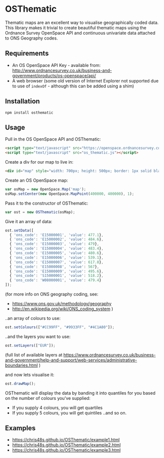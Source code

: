 # OSThematic

Thematic maps are an excellent way to visualise geographically coded data. This library makes it trivial to create beautiful thematic maps using the Ordnance Survey OpenSpace API and continuous univariate data attached to ONS Geography codes.

## Requirements

* An OS OpenSpace API Key - available from: http://www.ordnancesurvey.co.uk/business-and-government/products/os-openspace/api/
* A web browser (some old version of Internet Explorer not supported due to use of `indexOf` - although this can be added using a shim)

## Installation

`npm install osthematic`

## Usage

Pull in the OS OpenSpace API and OSThematic:

```html
<script type="text/javascript" src="https://openspace.ordnancesurvey.co.uk/osmapapi/openspace.js?key=---YOUR-API-KEY-HERE---"></script>
<script type="text/javascript" src="os_thematic.js"></script>
```

Create a div for our map to live in:

```html
<div id="map" style="width: 700px; height: 500px; border: 1px solid black;"></div>
```

Create an OS OpenSpace map:

```js
var osMap = new OpenSpace.Map('map');
osMap.setCenter(new OpenSpace.MapPoint(400000, 400000), 1);
```

Pass it to the constructor of OSThematic:

```js
var ost = new OSThematic(osMap);
```

Give it an array of data:

```js
ost.setData([
  { 'ons_code': 'E15000001', 'value': 477.1},
  { 'ons_code': 'E15000002', 'value': 484.6},
  { 'ons_code': 'E15000003', 'value': 479},
  { 'ons_code': 'E15000004', 'value': 483.4},
  { 'ons_code': 'E15000005', 'value': 480.6},
  { 'ons_code': 'E15000006', 'value': 539.1},
  { 'ons_code': 'E15000007', 'value': 617.8},
  { 'ons_code': 'E15000008', 'value': 567},
  { 'ons_code': 'E15000009', 'value': 495.6},
  { 'ons_code': 'S15000001', 'value': 518.2},
  { 'ons_code': 'W08000001', 'value': 479.4}
]);
```
(for more info on ONS geography coding, see:

* https://www.ons.gov.uk/methodology/geography
* http://en.wikipedia.org/wiki/ONS_coding_system )

..an array of colours to use:

```js
ost.setColours(["#CC99FF", "#9933FF", "#4C1A80"]);
```

..and the layers you want to use:

```js
ost.setLayers(["EUR"]);
```

(full list of available layers at https://www.ordnancesurvey.co.uk/business-and-government/help-and-support/web-services/administrative-boundaries.html )

and now lets visualise it:

```js
ost.drawMap();
```

OSThematic will display the data by banding it into quantiles for you based on the number of colours you've supplied:

* If you supply 4 colours, you will get quartiles
* If you supply 5 colours, you will get quintiles ..and so on.

## Examples

* https://chris48s.github.io/OSThematic/example1.html
* https://chris48s.github.io/OSThematic/example2.html
* https://chris48s.github.io/OSThematic/example3.html
